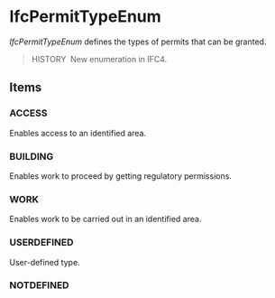 # IfcPermitTypeEnum

_IfcPermitTypeEnum_ defines the types of permits that can be granted.

> HISTORY&nbsp; New enumeration in IFC4.

## Items

### ACCESS
Enables access to an identified area.

### BUILDING
Enables work to proceed by getting regulatory permissions.

### WORK
Enables work to be carried out in an identified area.

### USERDEFINED
User-defined type.

### NOTDEFINED

